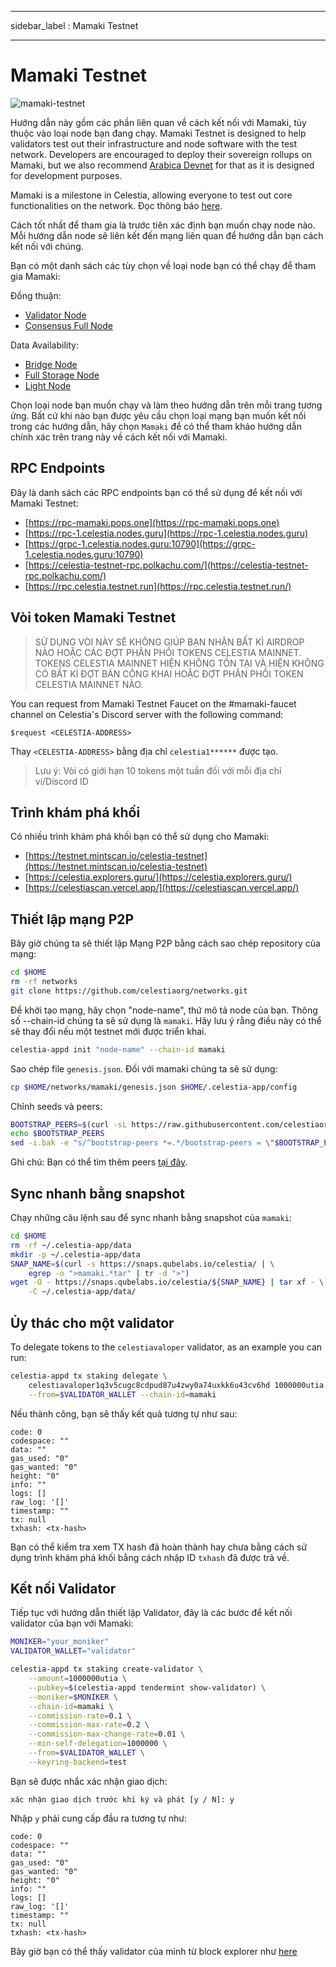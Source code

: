 - - -
sidebar_label : Mamaki Testnet
- - -

# Mamaki Testnet

![mamaki-testnet](/img/mamaki.png)

Hướng dẫn này gồm các phần liên quan về cách kết nối với Mamaki, tùy thuộc vào loại node bạn đang chạy. Mamaki Testnet is designed to help validators test out their infrastructure and node software with the test network. Developers are encouraged to deploy their sovereign rollups on Mamaki, but we also recommend [Arabica Devnet](./arabica-devnet.md) for that as it is designed for development purposes.

Mamaki is a milestone in Celestia, allowing everyone to test out core functionalities on the network. Đọc thông báo [here](https://blog.celestia.org/celestia-testnet-introduces-alpha-data-availability-api/).

Cách tốt nhất để tham gia là trước tiên xác định bạn muốn chạy node nào. Mỗi hướng dẫn node sẽ liên kết đến mạng liên quan để hướng dẫn bạn cách kết nối với chúng.

Bạn có một danh sách các tùy chọn về loại node bạn có thể chạy để tham gia Mamaki:

Đồng thuận:

* [Validator Node](./validator-node.md)
* [Consensus Full Node](./consensus-full-node.md)

Data Availability:

* [Bridge Node](./bridge-node.md)
* [Full Storage Node](./full-storage-node.md)
* [Light Node](./light-node.md)

Chọn loại node bạn muốn chạy và làm theo hướng dẫn trên mỗi trang tương ứng. Bất cứ khi nào bạn được yêu cầu chọn loại mạng bạn muốn kết nối trong các hướng dẫn, hãy chọn `Mamaki` để có thể tham khảo hướng dẫn chính xác trên trang này về cách kết nối với Mamaki.

## RPC Endpoints

Đây là danh sách các RPC endpoints bạn có thể sử dụng để kết nối với Mamaki Testnet:

* [https://rpc-mamaki.pops.one](https://rpc-mamaki.pops.one)
* [https://rpc-1.celestia.nodes.guru](https://rpc-1.celestia.nodes.guru)
* [https://grpc-1.celestia.nodes.guru:10790](https://grpc-1.celestia.nodes.guru:10790)
* [https://celestia-testnet-rpc.polkachu.com/](https://celestia-testnet-rpc.polkachu.com/)
* [https://rpc.celestia.testnet.run](https://rpc.celestia.testnet.run/)

## Vòi token Mamaki Testnet

> SỬ DỤNG VÒI NÀY SẼ KHÔNG GIÚP BẠN NHẬN BẤT KÌ AIRDROP NÀO HOẶC CÁC ĐỢT PHÂN PHỐI TOKENS CELESTIA MAINNET. TOKENS CELESTIA MAINNET HIỆN KHÔNG TỒN TẠI VÀ HIỆN KHÔNG CÓ BẤT KÌ ĐỢT BÁN CÔNG KHAI HOẶC ĐỢT PHÂN PHỐI TOKEN CELESTIA MAINNET NÀO.

You can request from Mamaki Testnet Faucet on the #mamaki-faucet channel on Celestia's Discord server with the following command:

```text
$request <CELESTIA-ADDRESS>
```

Thay `<CELESTIA-ADDRESS>` bằng địa chỉ `celestia1******` được tạo.

> Lưu ý: Vòi có giới hạn 10 tokens một tuần đối với mỗi địa chỉ ví/Discord ID

## Trình khám phá khối

Có nhiều trình khám phá khối bạn có thể sử dụng cho Mamaki:

* [https://testnet.mintscan.io/celestia-testnet](https://testnet.mintscan.io/celestia-testnet)
* [https://celestia.explorers.guru/](https://celestia.explorers.guru/)
* [https://celestiascan.vercel.app/](https://celestiascan.vercel.app/)

## Thiết lập mạng P2P

Bây giờ chúng ta sẽ thiết lập Mạng P2P bằng cách sao chép repository của mạng:

```sh
cd $HOME
rm -rf networks
git clone https://github.com/celestiaorg/networks.git
```

Để khởi tạo mạng, hãy chọn "node-name", thứ mô tả node của bạn. Thông số --chain-id chúng ta sẽ sử dụng là `mamaki`. Hãy lưu ý rằng điều này có thể sẽ thay đổi nếu một testnet mới được triển khai.

```sh
celestia-appd init "node-name" --chain-id mamaki
```

Sao chép file `genesis.json`. Đối với mamaki chúng ta sẽ sử dụng:

```sh
cp $HOME/networks/mamaki/genesis.json $HOME/.celestia-app/config
```

Chỉnh seeds và peers:

<!-- markdownlint-disable MD013 -->
```sh
BOOTSTRAP_PEERS=$(curl -sL https://raw.githubusercontent.com/celestiaorg/networks/master/mamaki/bootstrap-peers.txt | tr -d '\n')
echo $BOOTSTRAP_PEERS
sed -i.bak -e "s/^bootstrap-peers *=.*/bootstrap-peers = \"$BOOTSTRAP_PEERS\"/" $HOME/.celestia-app/config/config.toml
```
<!-- markdownlint-enable MD013 -->

Ghi chú: Bạn có thể tìm thêm peers [tại đây](https://github.com/celestiaorg/networks/blob/master/mamaki/peers.txt).

## Sync nhanh bằng snapshot

Chạy những câu lệnh sau để sync nhanh bằng snapshot của `mamaki`:

```sh
cd $HOME
rm -rf ~/.celestia-app/data
mkdir -p ~/.celestia-app/data
SNAP_NAME=$(curl -s https://snaps.qubelabs.io/celestia/ | \
    egrep -o ">mamaki.*tar" | tr -d ">")
wget -O - https://snaps.qubelabs.io/celestia/${SNAP_NAME} | tar xf - \
    -C ~/.celestia-app/data/
```

## Ủy thác cho một validator

To delegate tokens to the `celestiavaloper` validator, as an example you can run:

```sh
celestia-appd tx staking delegate \
    celestiavaloper1q3v5cugc8cdpud87u4zwy0a74uxkk6u43cv6hd 1000000utia \
    --from=$VALIDATOR_WALLET --chain-id=mamaki
```

Nếu thành công, bạn sẽ thấy kết quả tương tự như sau:

```console
code: 0
codespace: ""
data: ""
gas_used: "0"
gas_wanted: "0"
height: "0"
info: ""
logs: []
raw_log: '[]'
timestamp: ""
tx: null
txhash: <tx-hash>
```

Bạn có thể kiểm tra xem TX hash đã hoàn thành hay chưa bằng cách sử dụng trình khám phá khối bằng cách nhập ID `txhash` đã được trả về.

## Kết nối Validator

Tiếp tục với hướng dẫn thiết lập Validator, đây là các bước để kết nối validator của bạn với Mamaki:

```sh
MONIKER="your_moniker"
VALIDATOR_WALLET="validator"

celestia-appd tx staking create-validator \
    --amount=1000000utia \
    --pubkey=$(celestia-appd tendermint show-validator) \
    --moniker=$MONIKER \
    --chain-id=mamaki \
    --commission-rate=0.1 \
    --commission-max-rate=0.2 \
    --commission-max-change-rate=0.01 \
    --min-self-delegation=1000000 \
    --from=$VALIDATOR_WALLET \
    --keyring-backend=test
```

Bạn sẽ được nhắc xác nhận giao dịch:

```console
xác nhận giao dịch trước khi ký và phát [y / N]: y
```

Nhập ` y ` phải cung cấp đầu ra tương tự như:

```console
code: 0
codespace: ""
data: ""
gas_used: "0"
gas_wanted: "0"
height: "0"
info: ""
logs: []
raw_log: '[]'
timestamp: ""
tx: null
txhash: <tx-hash>
```

Bây giờ bạn có thể thấy validator của mình từ block explorer như [ here ](https://celestia.explorers.guru/)
